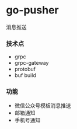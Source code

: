 # go-pusher
消息推送

### 技术点
- grpc
- grpc-gateway
- protobuf
- buf build

### 功能
- 微信公众号模板消息推送
- 邮箱通知
- 手机号通知


